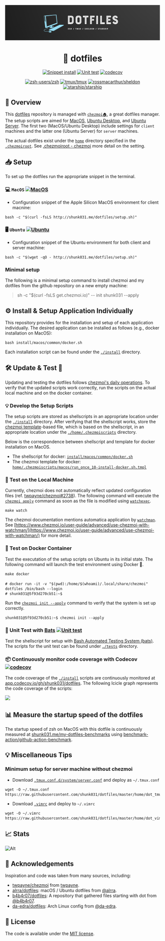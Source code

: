 <div align="center">
    <img src="./.github/header.png" alt="shunk031's">
    <h1>📂 dotfiles</h1>
</div>

<div align="center">

[![Snippet install](https://github.com/shunk031/dotfiles/actions/workflows/remote.yaml/badge.svg)](https://github.com/shunk031/dotfiles/actions/workflows/remote.yaml)
[![Unit test](https://github.com/shunk031/dotfiles/actions/workflows/test.yaml/badge.svg)](https://github.com/shunk031/dotfiles/actions/workflows/test.yaml)
[![codecov](https://codecov.io/gh/shunk031/dotfiles/graph/badge.svg?token=4VUJWKGAR7)](https://codecov.io/gh/shunk031/dotfiles)

[![zsh-users/zsh](https://img.shields.io/github/v/tag/zsh-users/zsh?color=2885F1&display_name=release&label=zsh&logo=zsh&logoColor=2885F1&sort=semver)](https://github.com/zsh-users/zsh)
[![tmux/tmux](https://img.shields.io/github/v/tag/tmux/tmux?color=1BB91F&display_name=release&label=tmux&logo=tmux&logoColor=1BB91F&sort=semver)](https://github.com/tmux/tmux)
[![rossmacarthur/sheldon](https://img.shields.io/github/v/tag/rossmacarthur/sheldon?color=282d3f&display_name=release&label=🚀%20sheldon&sort=semver)](https://github.com/rossmacarthur/sheldon)
[![starship/starship](https://img.shields.io/github/v/tag/starship/starship?color=DD0B78&display_name=release&label=starship&logo=starship&logoColor=DD0B78&sort=semver)](https://github.com/starship/starship)

</div>

## 🗿 Overview

This [dotfiles](https://github.com/shunk031/dotfiles) repository is managed with [`chezmoi🏠`](https://www.chezmoi.io/), a great dotfiles manager.
The setup scripts are aimed for [MacOS](https://www.apple.com/jp/macos), [Ubuntu Desktop](https://ubuntu.com/desktop), and [Ubuntu Server](https://ubuntu.com/server). The first two (MacOS/Ubuntu Desktop) include settings for `client` machines and the latter one (Ubuntu Server) for `server` machines. 

The actual dotfiles exist under the [`home`](https://github.com/shunk031/dotfiles/tree/master/home) directory specified in the [`.chezmoiroot`](https://github.com/shunk031/dotfiles/blob/master/.chezmoiroot).
See [.chezmoiroot - chezmoi](https://www.chezmoi.io/reference/special-files-and-directories/chezmoiroot/) more detail on the setting.

## 📥 Setup

To set up the dotfiles run the appropriate snippet in the terminal.

### 💻 `MacOS` [![MacOS](https://github.com/shunk031/dotfiles/actions/workflows/macos.yaml/badge.svg)](https://github.com/shunk031/dotfiles/actions/workflows/macos.yaml)

- Configuration snippet of the Apple Silicon MacOS environment for client macnine:

```console
bash -c "$(curl -fsLS http://shunk031.me/dotfiles/setup.sh)"
```

### 🖥️ `Ubuntu` [![Ubuntu](https://github.com/shunk031/dotfiles/actions/workflows/ubuntu.yaml/badge.svg)](https://github.com/shunk031/dotfiles/actions/workflows/ubuntu.yaml)

- Configuration snippet of the Ubuntu environment for both client and server machine:

```console
bash -c "$(wget -qO - http://shunk031.me/dotfiles/setup.sh)"
```

### Minimal setup

The following is a minimal setup command to install chezmoi and my dotfiles from the github repository on a new empty machine:

> sh -c "$(curl -fsLS get.chezmoi.io)" -- init shunk031 --apply

## ⚙️ Install & Setup Application Individually

This repository provides for the installation and setup of each application individually.
The desired application can be installed as follows (e.g., docker installation on MacOS):

```shell
bash install/macos/common/docker.sh
```

Each installation script can be found under the [`./install`](https://github.com/shunk031/dotfiles/tree/master/install) directory.

## 🛠️ Update & Test 🧪

Updating and testing the dotfiles follows [chezmoi's daily operations](https://www.chezmoi.io/user-guide/daily-operations/).
To verify that the updated scripts work correctly, run the scripts on the actual local machine and on the docker container.

### 💡 Develop the Setup Scripts

The setup scripts are stored as shellscripts in an appropriate location under the [`./install`](https://github.com/shunk031/dotfiles/tree/master/install) directory.
After verifying that the shellscript works, store the [chezmoi template](https://www.chezmoi.io/user-guide/templating/)-based file, which is based on the shellscript, in an appropriate location under the [`./home/.chezmoiscripts`](https://github.com/shunk031/dotfiles/tree/master/home/.chezmoiscripts) directory.

Below is the correspondence between shellscript and template for docker installation on MacOS.
- The shellscript for docker: [`install/macos/common/docker.sh`](https://github.com/shunk031/dotfiles/blob/master/install/macos/common/docker.sh)
- The chezmoi template for docker: [`home/.chezmoiscripts/macos/run_once_10-install-docker.sh.tmpl`](https://github.com/shunk031/dotfiles/blob/master/home/.chezmoiscripts/macos/run_once_10-install-docker.sh.tmpl)

### 💾 Test on the Local Machine

Currently, chezmoi does not automatically reflect updated configuration files (ref. [twpayne/chezmoi#2738](https://github.com/twpayne/chezmoi/discussions/2738)).
The following command will execute the [`chezmoi apply`](https://www.chezmoi.io/reference/commands/apply/) command as soon as the file is modified using [`watchexec`](https://github.com/watchexec/watchexec).

```shell
make watch
```

The chezmoi documentation mentions automatica application by [`watchman`](https://facebook.github.io/watchman/). 
See [https://www.chezmoi.io/user-guide/advanced/use-chezmoi-with-watchman/](https://www.chezmoi.io/user-guide/advanced/use-chezmoi-with-watchman/) for more detail.

### 🐳 Test on Docker Container

Test the executation of the setup scripts on Ubuntu in its initial state.
The following command will launch the test environment using Docker 🐳.

```shell
make docker

# docker run -it -v "$(pwd):/home/$(whoami)/.local/share/chezmoi" dotfiles /bin/bash --login
# shunk031@5f93d270cb51:~$ 
```

Run the [`chezmoi init --apply`](https://www.chezmoi.io/user-guide/setup/#use-a-hosted-repo-to-manage-your-dotfiles-across-multiple-machines) command to verify that the system is set up correctly.

```shell
shunk031@5f93d270cb51:~$ chezmoi init --apply
```

### 🦇 Unit Test with [Bats](https://github.com/bats-core/bats-core) [![Unit test](https://github.com/shunk031/dotfiles/actions/workflows/test.yaml/badge.svg)](https://github.com/shunk031/dotfiles/actions/workflows/test.yaml)

Test the shellscript for setup with [Bash Automated Testing System (bats)](https://github.com/bats-core/bats-core).
The scripts for the unit test can be found under [`./tests`](https://github.com/shunk031/dotfiles/tree/master/tests/install) directory.

### 📦 Continuously monitor code coverage with Codecov [![codecov](https://codecov.io/gh/shunk031/dotfiles/branch/master/graph/badge.svg?token=4VUJWKGAR7)](https://codecov.io/gh/shunk031/dotfiles)

The code coverage of the [`./install`](https://github.com/shunk031/dotfiles/tree/master/install) scripts are continuously monitored at [app.codecov.io/gh/shunk031/dotfiles](https://app.codecov.io/gh/shunk031/dotfiles). The following Icicle graph represents the code coverage of the scripts:

![](https://codecov.io/gh/shunk031/dotfiles/branch/master/graphs/icicle.svg?token=4VUJWKGAR7)

## 📊 Measure the startup speed of the dotfiles

The startup speed of zsh on MacOS with this dotfile is continuously measured at [shunk031.me/my-dotfiles-benchmarks](https://shunk031.me/my-dotfiles-benchmarks/) using [benchmark-action/github-action-benchmark](https://github.com/benchmark-action/github-action-benchmark).

## 💡 Miscellaneous Tips

### Minimum setup for server machine without chezmoi

- Download [`.tmux.conf.d/system/server.conf`](https://github.com/shunk031/dotfiles/blob/master/home/dot_tmux.conf.d/system/server.conf) and deploy as `~/.tmux.conf`

```shell
wget -O ~/.tmux.conf https://raw.githubusercontent.com/shunk031/dotfiles/master/home/dot_tmux.conf.d/system/server.conf
```

- Download [`.vimrc`](https://github.com/shunk031/dotfiles/blob/master/home/dot_vimrc) and deploy to `~/.vimrc`

```shell
wget -O ~/.vimrc https://raw.githubusercontent.com/shunk031/dotfiles/master/home/dot_vimrc
```

## 📈 Stats

![Alt](https://repobeats.axiom.co/api/embed/3243fb1d3b6ca001788079f0b888dde30d9d2df1.svg "Repobeats analytics image")

## 👏 Acknowledgements

Inspiration and code was taken from many sources, including:

- [twpayne/chezmoi](https://github.com/twpayne/chezmoi) from [twpayne](https://github.com/twpayne).
- [alrra/dotfiles](https://github.com/alrra/dotfiles): macOS / Ubuntu dotfiles from [@alrra](https://github.com/alrra).
- [b4b4r07/dotfiles](https://github.com/b4b4r07/dotfiles): A repository that gathered files starting with dot from [@b4b4r07](https://github.com/b4b4r07).
- [da-edra/dotfiles](https://github.com/da-edra/dotfiles): Arch Linux config from [@da-edra](https://github.com/da-edra).

## 📝 License

The code is available under the [MIT license](https://github.com/shunk031/dotfiles/blob/master/LICENSE).
